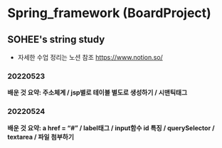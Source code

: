 # Spring_framework (BoardProject)
## SOHEE's string study
- 자세한 수업 정리는 노션 참조
https://www.notion.so/

### 20220523
**배운 것 요약: 주소체계 / jsp별로 테이블 별도로 생성하기 / 시맨틱태그**
### 20220524
**배운 것 요약: a href = “#” / label태그 / input함수 id 특징 / querySelector / textarea / 파일 첨부하기**
